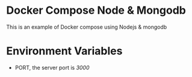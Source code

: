 # Docker Compose Node & Mongodb
This is an example of Docker compose using Nodejs & mongodb

# Environment Variables
* PORT, the server port is *3000*
